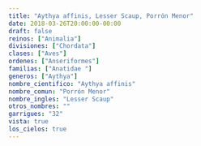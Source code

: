 ```yaml
---
title: "Aythya affinis, Lesser Scaup, Porrón Menor"
date: 2018-03-26T20:00:00-00:00
draft: false
reinos: ["Animalia"]
divisiones: ["Chordata"]
clases: ["Aves"]
ordenes: ["Anseriformes"]
familias: ["Anatidae "]
generos: ["Aythya"]
nombre_cientifico: "Aythya affinis"
nombre_comun: "Porrón Menor"
nombre_ingles: "Lesser Scaup"
otros_nombres: ""
garrigues: "32"
vista: true
los_cielos: true
---
```

